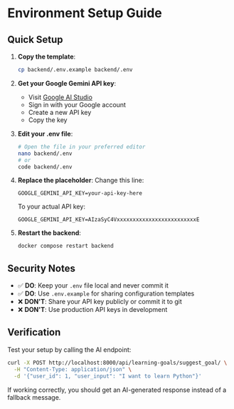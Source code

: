 # Environment Setup Guide

## Quick Setup

1. **Copy the template**:
   ```bash
   cp backend/.env.example backend/.env
   ```

2. **Get your Google Gemini API key**:
   - Visit [Google AI Studio](https://makersuite.google.com/app/apikey)
   - Sign in with your Google account
   - Create a new API key
   - Copy the key

3. **Edit your .env file**:
   ```bash
   # Open the file in your preferred editor
   nano backend/.env
   # or
   code backend/.env
   ```

4. **Replace the placeholder**:
   Change this line:
   ```
   GOOGLE_GEMINI_API_KEY=your-api-key-here
   ```
   
   To your actual API key:
   ```
   GOOGLE_GEMINI_API_KEY=AIzaSyC4VxxxxxxxxxxxxxxxxxxxxxxxxxE
   ```

5. **Restart the backend**:
   ```bash
   docker compose restart backend
   ```

## Security Notes

- ✅ **DO**: Keep your `.env` file local and never commit it
- ✅ **DO**: Use `.env.example` for sharing configuration templates
- ❌ **DON'T**: Share your API key publicly or commit it to git
- ❌ **DON'T**: Use production API keys in development

## Verification

Test your setup by calling the AI endpoint:
```bash
curl -X POST http://localhost:8000/api/learning-goals/suggest_goal/ \
  -H "Content-Type: application/json" \
  -d '{"user_id": 1, "user_input": "I want to learn Python"}'
```

If working correctly, you should get an AI-generated response instead of a fallback message. 